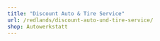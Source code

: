 ```yaml
---
title: "Discount Auto & Tire Service"
url: /redlands/discount-auto-und-tire-service/
shop: Autowerkstatt
---
```

